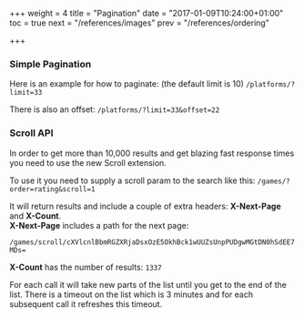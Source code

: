 +++
weight = 4
title = "Pagination"
date = "2017-01-09T10:24:00+01:00"
toc = true
next = "/references/images"
prev = "/references/ordering"

+++

### Simple Pagination
Here is an example for how to paginate: (the default limit is 10)
`/platforms/?limit=33`

There is also an offset:
`/platforms/?limit=33&offset=22`

### Scroll API

In order to get more than 10,000 results and get blazing fast response times you need to use the new Scroll extension. 

To use it you need to supply a scroll param to the search like this:
`/games/?order=rating&scroll=1`

It will return results and include a couple of extra headers: **X-Next-Page** and **X-Count**.   
**X-Next-Page** includes a path for the next page: 

`/games/scroll/cXVlcnlBbmRGZXRjaDsxOzE5OkhBck1wUUZsUnpPUDgwMGtDN0hSdEE7MDs=`  

**X-Count** has the number of results: `1337`  

For each call it will take new parts of the list until you get to the end of the list.
There is a timeout on the list which is 3 minutes and for each subsequent call it refreshes this timeout.
